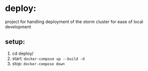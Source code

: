 # deploy:

project for handling deployment of the storm cluster for ease of local development

## setup:
1. cd deploy/
2. start: `docker-compose up --build -d`
3. stop: `docker-compose down`
